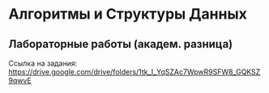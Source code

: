 # Алгоритмы и Структуры Данных
## Лабораторные работы (академ. разница)
Ссылка на задания: https://drive.google.com/drive/folders/1tk_I_YqSZAc7WpwR9SFW8_GQKSZ9qwvE
